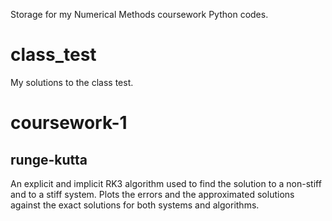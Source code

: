 Storage for my Numerical Methods coursework Python codes.

# class_test
My solutions to the class test.

# coursework-1
## runge-kutta
  An explicit and implicit RK3 algorithm used to find the solution to a non-stiff
  and to a stiff system. Plots the errors and the approximated solutions against
  the exact solutions for both systems and algorithms.
